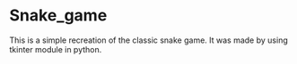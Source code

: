 # Snake_game

This is a simple recreation of the classic snake game. It was made by using tkinter module in python.

